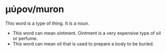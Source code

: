 # μύρον/muron
This word is a type of thing. It is a noun.

* This word can mean ointment. Ointment is a very expensive type of oil or perfume. 
* This word can mean oil that is used to prepare a body to be buried.
